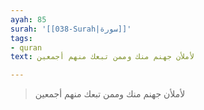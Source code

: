 ```yaml
---
ayah: 85
surah: '[[038-Surah|سورة]]'
tags:
- quran
text: لأملأن جهنم منك وممن تبعك منهم أجمعين

---
```

> لأملأن جهنم منك وممن تبعك منهم أجمعين
